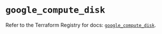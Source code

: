 # `google_compute_disk`

Refer to the Terraform Registry for docs: [`google_compute_disk`](https://registry.terraform.io/providers/hashicorp/google/5.33.0/docs/resources/compute_disk).
